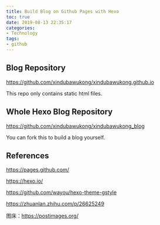 ```yaml
---
title: Build Blog on Github Pages with Hexo
toc: true
date: 2019-08-13 22:35:17
categories:
- Technology
tags:
- github
---
```


## Blog Repository

<https://github.com/xindubawukong/xindubawukong.github.io>

This repo only contains static html files.



## Whole Hexo Blog Repository

<https://github.com/xindubawukong/xindubawukong_blog>

You can fork this to build a blog yourself.



## References

<https://pages.github.com/>

<https://hexo.io/>

<https://github.com/wayou/hexo-theme-gstyle>

<https://zhuanlan.zhihu.com/p/26625249>

图床：https://postimages.org/

